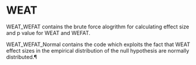 # WEAT

WEAT_WEFAT contains the brute force alogrithm for calculating effect size and p value for WEAT and WEFAT.

WEAT_WEFAT_Normal contains the code which exploits the fact that WEAT effect sizes in the empirical distribution of the null hypothesis are normally distributed.¶
